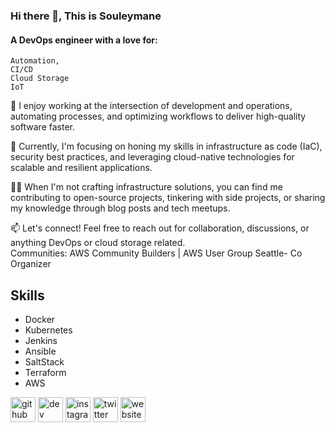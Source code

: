 ### Hi there 👋, This  is Souleymane
#### A DevOps engineer with a love for:
    Automation, 
    CI/CD 
    Cloud Storage
    IoT

🔧 I enjoy working at the intersection of development and operations, automating processes, and optimizing workflows to deliver high-quality software faster.

🌱 Currently, I'm focusing on honing my skills in infrastructure as code (IaC), security best practices, and leveraging cloud-native technologies for scalable and resilient applications.

👨‍💻 When I'm not crafting infrastructure solutions, you can find me contributing to open-source projects, tinkering with side projects, or sharing my knowledge through blog posts and tech meetups.

📫 Let's connect! Feel free to reach out for collaboration, discussions, or anything DevOps or cloud storage related.</br>
Communities: AWS Community Builders | AWS User Group Seattle- Co Organizer 

## Skills
 * Docker
 * Kubernetes
 * Jenkins
 * Ansible
 * SaltStack 
 * Terraform
 * AWS



[<img src='https://cdn.jsdelivr.net/npm/simple-icons@3.0.1/icons/github.svg' alt='github' height='40'>](https://github.com/asksouley)  [<img src='https://cdn.jsdelivr.net/npm/simple-icons@3.0.1/icons/dev-dot-to.svg' alt='dev' height='40'>](https://dev.to/asksouley)  [<img src='https://cdn.jsdelivr.net/npm/simple-icons@3.0.1/icons/instagram.svg' alt='instagram' height='40'>](https://www.instagram.com/asksouley/)  [<img src='https://cdn.jsdelivr.net/npm/simple-icons@3.0.1/icons/twitter.svg' alt='twitter' height='40'>](https://twitter.com/asksouley)  [<img src='https://cdn.jsdelivr.net/npm/simple-icons@3.0.1/icons/icloud.svg' alt='website' height='40'>](www.asksouley.com)  


